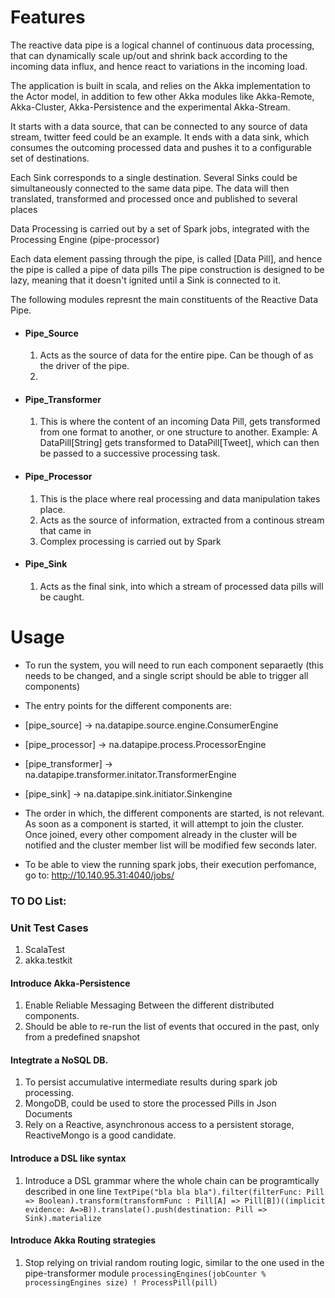 # Features
The reactive data pipe is a logical channel of continuous data processing, that can dynamically scale up/out and shrink back 
according to the incoming data influx, and hence react to variations in the incoming load.

The application is built in scala, and relies on the Akka implementation to the Actor model, in addition to few other Akka modules like Akka-Remote, Akka-Cluster, Akka-Persistence and the experimental Akka-Stream. 

It starts with a data source, that can be connected to any source of data stream, twitter feed could be an example. It ends with a data sink, which consumes the outcoming processed data and pushes it to a configurable set of destinations.

Each Sink corresponds to a single destination. Several Sinks could be simultaneously connected to the same data pipe. The data will then translated, transformed and processed once and published to several places

Data Processing is carried out by a set of Spark jobs, integrated with the Processing Engine (pipe-processor)

Each data element passing through the pipe, is called [Data Pill], and hence the pipe is called a pipe of data pills
The pipe construction is designed to be lazy, meaning that it doesn't ignited until a Sink is connected to it.

The following modules represnt the main constituents of the Reactive Data Pipe.
* #### Pipe_Source
  1. Acts as the source of data for the entire pipe. Can be though of as the driver of the pipe.
  2.

* #### Pipe_Transformer 
  1. This is where the content of an incoming Data Pill, gets transformed from one format to another, or one structure to      another. Example: A DataPill[String] gets transformed to DataPill[Tweet], which can then be passed to a successive processing task.
  
* #### Pipe_Processor
  1. This is the place where real processing and data manipulation takes place. 
  2. Acts as the source of information, extracted from a continous stream that came in
  3. Complex processing is carried out by Spark

* #### Pipe_Sink
  1. Acts as the final sink, into which a stream of processed data pills will be caught.

# Usage

* To run the system, you will need to run each component separaetly (this needs to be changed, and a single script should be able to trigger all components)
* The entry points for the different components are: 
* [pipe_source] -> na.datapipe.source.engine.ConsumerEngine
* [pipe_processor] -> na.datapipe.process.ProcessorEngine
* [pipe_transformer] -> na.datapipe.transformer.initator.TransformerEngine
* [pipe_sink] -> na.datapipe.sink.initiator.Sinkengine
* The order in which, the different components are started, is not relevant. As soon as a component is started, it will attempt to join the cluster. Once joined, every other compoment already in the cluster will be notified and the cluster member list will be modified few seconds later.

* To be able to view the running spark jobs, their execution perfomance, go to: http://10.140.95.31:4040/jobs/

### TO DO List:

### Unit Test Cases
1. ScalaTest
2. akka.testkit

#### Introduce Akka-Persistence
1. Enable Reliable Messaging Between the different distributed components.
2. Should be able to re-run the list of events that occured in the past, only from a predefined snapshot 

#### Integtrate a NoSQL DB.
1. To persist accumulative intermediate results during spark job processing.
2. MongoDB, could be used to store the processed Pills in Json Documents
3. Rely on a Reactive, asynchronous access to a persistent storage, ReactiveMongo is a good candidate.

#### Introduce a DSL like syntax
1. Introduce a DSL grammar where the whole chain can be programtically described in one line ``` TextPipe("bla bla bla").filter(filterFunc: Pill => Boolean).transform(transformFunc : Pill[A] => Pill[B])((implicit evidence: A=>B)).translate().push(destination: Pill => Sink).materialize ``` 

#### Introduce Akka Routing strategies
1. Stop relying on trivial random routing logic, similar to the one used in the pipe-transformer module ```processingEngines(jobCounter % processingEngines size) ! ProcessPill(pill) ``` 
